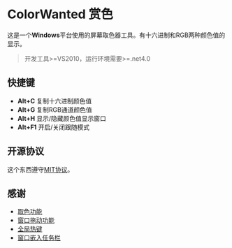 # ColorWanted 赏色
这是一个**Windows**平台使用的屏幕取色器工具。有十六进制和RGB两种颜色值的显示。


>开发工具>=VS2010，运行环境需要>=.net4.0



## 快捷键
- **Alt+C** 复制十六进制颜色值
- **Alt+G** 复制RGB通道颜色值
- **Alt+H** 显示/隐藏颜色值显示窗口
- **Alt+F1** 开启/关闭跟随模式

## 开源协议
这个东西遵守[MIT协议](www.mit-license.org)。

## 感谢
- [取色功能](http://www.haolizi.net/example/view_102.html)
- [窗口拖动功能](http://blog.csdn.net/skysky01/article/details/9902247)
- [全局热键](http://www.cnblogs.com/Randy0528/archive/2013/02/04/2892062.html)
- [窗口嵌入任务栏](http://www.cnblogs.com/luoshupeng/archive/2011/08/23/2151081.html)
